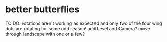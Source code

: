 # better butterflies

TO DO:
rotations aren't working as expected and only two of the four wing dots are 
rotating for some odd reason!
add Level and Camera?
move through landscape with one or a few?